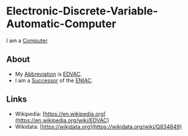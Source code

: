# Electronic-Discrete-Variable-Automatic-Computer

I am a [Computer](20000003.md).

## About

- My [Abbreviation](210000000.md) is [EDVAC](201000020.md).
- I am a [Successor](60133.md) of the [ENIAC](201000018.md).

## Links

- Wikipedia: [https://en.wikipedia.org](https://en.wikipedia.org/wiki/EDVAC)
- Wikidata: [https://wikidata.org](https://wikidata.org/wiki/Q834849)
